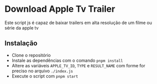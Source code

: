 # Download Apple Tv Trailer

Este script js é capaz de baixar trailers em alta resolução de um filme ou série da apple tv

## Instalação

- Clone o repositório
- Instale as dependências com o comando `pnpm install`
- Altere as variáveis `APPLE_TV_ID`, `TYPE` e `RESULT_NAME` com forme for preciso no arquivo `./index.js`
- Execute o script com `pnpm start`
